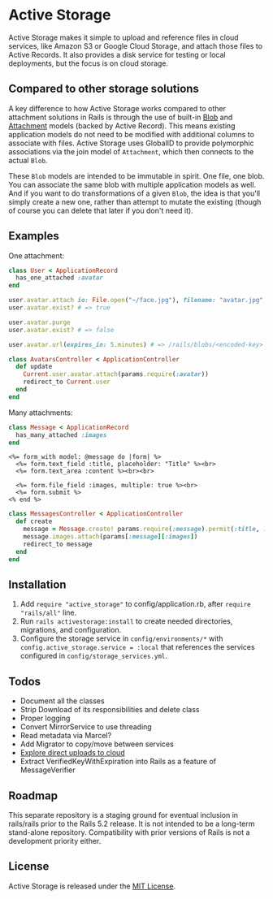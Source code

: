 # Active Storage

Active Storage makes it simple to upload and reference files in cloud services, like Amazon S3 or Google Cloud Storage,
and attach those files to Active Records. It also provides a disk service for testing or local deployments, but the
focus is on cloud storage.

## Compared to other storage solutions

A key difference to how Active Storage works compared to other attachment solutions in Rails is through the use of built-in [Blob](https://github.com/rails/activestorage/blob/master/lib/active_storage/blob.rb) and [Attachment](https://github.com/rails/activestorage/blob/master/lib/active_storage/attachment.rb) models (backed by Active Record). This means existing application models do not need to be modified with additional columns to associate with files. Active Storage uses GlobalID to provide polymorphic associations via the join model of `Attachment`, which then connects to the actual `Blob`.

These `Blob` models are intended to be immutable in spirit. One file, one blob. You can associate the same blob with multiple application models as well. And if you want to do transformations of a given `Blob`, the idea is that you'll simply create a new one, rather than attempt to mutate the existing (though of course you can delete that later if you don't need it).

## Examples

One attachment:

```ruby
class User < ApplicationRecord
  has_one_attached :avatar
end

user.avatar.attach io: File.open("~/face.jpg"), filename: "avatar.jpg", content_type: "image/jpg"
user.avatar.exist? # => true

user.avatar.purge
user.avatar.exist? # => false

user.avatar.url(expires_in: 5.minutes) # => /rails/blobs/<encoded-key>

class AvatarsController < ApplicationController
  def update
    Current.user.avatar.attach(params.require(:avatar))
    redirect_to Current.user
  end
end
```

Many attachments:

```ruby
class Message < ApplicationRecord
  has_many_attached :images
end
```

```erb
<%= form_with model: @message do |form| %>
  <%= form.text_field :title, placeholder: "Title" %><br>
  <%= form.text_area :content %><br><br>

  <%= form.file_field :images, multiple: true %><br>
  <%= form.submit %>
<% end %>
```

```ruby
class MessagesController < ApplicationController
  def create
    message = Message.create! params.require(:message).permit(:title, :content)
    message.images.attach(params[:message][:images])
    redirect_to message
  end
end
```

## Installation

1. Add `require "active_storage"` to config/application.rb, after `require "rails/all"` line.
2. Run `rails activestorage:install` to create needed directories, migrations, and configuration.
3. Configure the storage service in `config/environments/*` with `config.active_storage.service = :local`
   that references the services configured in `config/storage_services.yml`.

## Todos

- Document all the classes
- Strip Download of its responsibilities and delete class
- Proper logging
- Convert MirrorService to use threading
- Read metadata via Marcel?
- Add Migrator to copy/move between services
- [Explore direct uploads to cloud](https://github.com/rails/activestorage/pull/19)
- Extract VerifiedKeyWithExpiration into Rails as a feature of MessageVerifier

## Roadmap

This separate repository is a staging ground for eventual inclusion in rails/rails prior to the Rails 5.2 release. It is not intended to be a long-term stand-alone repository. Compatibility with prior versions of Rails is not a development priority either. 

## License

Active Storage is released under the [MIT License](https://opensource.org/licenses/MIT).
